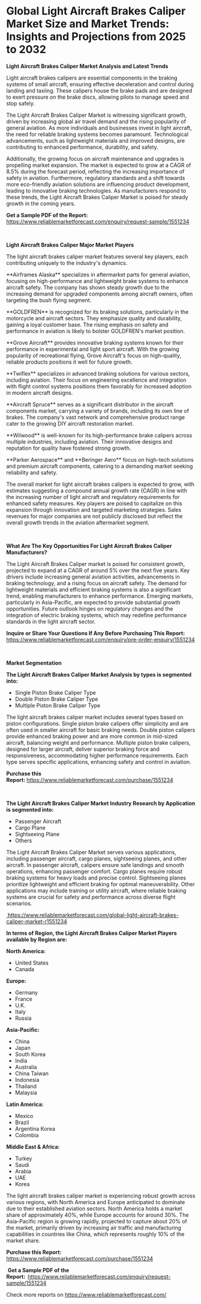 <p><h1>Global Light Aircraft Brakes Caliper Market Size and Market Trends: Insights and Projections from 2025 to 2032</h1></p><p><strong>Light Aircraft Brakes Caliper Market Analysis and Latest Trends</strong></p>
<p><p>Light aircraft brakes calipers are essential components in the braking systems of small aircraft, ensuring effective deceleration and control during landing and taxiing. These calipers house the brake pads and are designed to exert pressure on the brake discs, allowing pilots to manage speed and stop safely.</p><p>The Light Aircraft Brakes Caliper Market is witnessing significant growth, driven by increasing global air travel demand and the rising popularity of general aviation. As more individuals and businesses invest in light aircraft, the need for reliable braking systems becomes paramount. Technological advancements, such as lightweight materials and improved designs, are contributing to enhanced performance, durability, and safety.</p><p>Additionally, the growing focus on aircraft maintenance and upgrades is propelling market expansion. The market is expected to grow at a CAGR of 8.5% during the forecast period, reflecting the increasing importance of safety in aviation. Furthermore, regulatory standards and a shift towards more eco-friendly aviation solutions are influencing product development, leading to innovative braking technologies. As manufacturers respond to these trends, the Light Aircraft Brakes Caliper Market is poised for steady growth in the coming years.</p></p>
<p><strong>Get a Sample PDF of the Report:&nbsp;</strong> <a href="https://www.reliablemarketforecast.com/enquiry/request-sample/1551234?utm_campaign=2866&utm_medium=2&utm_source=Github&utm_content=ia&utm_term=11042025&utm_id=light-aircraft-brakes-caliper">https://www.reliablemarketforecast.com/enquiry/request-sample/1551234</a></p>
<p>&nbsp;</p>
<p><strong>Light Aircraft Brakes Caliper Major Market Players</strong></p>
<p><p>The light aircraft brakes caliper market features several key players, each contributing uniquely to the industry's dynamics. </p><p>**Airframes Alaska** specializes in aftermarket parts for general aviation, focusing on high-performance and lightweight brake systems to enhance aircraft safety. The company has shown steady growth due to the increasing demand for upgraded components among aircraft owners, often targeting the bush flying segment.</p><p>**GOLDFREN** is recognized for its braking solutions, particularly in the motorcycle and aircraft sectors. They emphasize quality and durability, gaining a loyal customer base. The rising emphasis on safety and performance in aviation is likely to bolster GOLDFREN's market position.</p><p>**Grove Aircraft** provides innovative braking systems known for their performance in experimental and light sport aircraft. With the growing popularity of recreational flying, Grove Aircraft's focus on high-quality, reliable products positions it well for future growth.</p><p>**Twiflex** specializes in advanced braking solutions for various sectors, including aviation. Their focus on engineering excellence and integration with flight control systems positions them favorably for increased adoption in modern aircraft designs.</p><p>**Aircraft Spruce** serves as a significant distributor in the aircraft components market, carrying a variety of brands, including its own line of brakes. The company's vast network and comprehensive product range cater to the growing DIY aircraft restoration market.</p><p>**Wilwood** is well-known for its high-performance brake calipers across multiple industries, including aviation. Their innovative designs and reputation for quality have fostered strong growth.</p><p>**Parker Aerospace** and **Beringer Aero** focus on high-tech solutions and premium aircraft components, catering to a demanding market seeking reliability and safety. </p><p>The overall market for light aircraft brakes calipers is expected to grow, with estimates suggesting a compound annual growth rate (CAGR) in line with the increasing number of light aircraft and regulatory requirements for enhanced safety measures. Key players are poised to capitalize on this expansion through innovation and targeted marketing strategies. Sales revenues for major companies are not publicly disclosed but reflect the overall growth trends in the aviation aftermarket segment.</p></p>
<p>&nbsp;</p>
<p><strong>What Are The Key Opportunities For Light Aircraft Brakes Caliper Manufacturers?</strong></p>
<p><p>The Light Aircraft Brakes Caliper market is poised for consistent growth, projected to expand at a CAGR of around 5% over the next five years. Key drivers include increasing general aviation activities, advancements in braking technology, and a rising focus on aircraft safety. The demand for lightweight materials and efficient braking systems is also a significant trend, enabling manufacturers to enhance performance. Emerging markets, particularly in Asia-Pacific, are expected to provide substantial growth opportunities. Future outlook hinges on regulatory changes and the integration of electric braking systems, which may redefine performance standards in the light aircraft sector.</p></p>
<p><strong>Inquire or Share Your Questions If Any Before Purchasing This Report:</strong> <a href="https://www.reliablemarketforecast.com/enquiry/pre-order-enquiry/1551234?utm_campaign=2866&utm_medium=2&utm_source=Github&utm_content=ia&utm_term=11042025&utm_id=light-aircraft-brakes-caliper">https://www.reliablemarketforecast.com/enquiry/pre-order-enquiry/1551234</a></p>
<p>&nbsp;</p>
<p><strong>Market Segmentation</strong></p>
<p><strong>The Light Aircraft Brakes Caliper Market Analysis by types is segmented into:</strong></p>
<p><ul><li>Single Piston Brake Caliper Type</li><li>Double Piston Brake Caliper Type</li><li>Multiple Piston Brake Caliper Type</li></ul></p>
<p><p>The light aircraft brakes caliper market includes several types based on piston configurations. Single piston brake calipers offer simplicity and are often used in smaller aircraft for basic braking needs. Double piston calipers provide enhanced braking power and are more common in mid-sized aircraft, balancing weight and performance. Multiple piston brake calipers, designed for larger aircraft, deliver superior braking force and responsiveness, accommodating higher performance requirements. Each type serves specific applications, enhancing safety and control in aviation.</p></p>
<p><strong>Purchase this Report:&nbsp;</strong><a href="https://www.reliablemarketforecast.com/purchase/1551234?utm_campaign=2866&utm_medium=2&utm_source=Github&utm_content=ia&utm_term=11042025&utm_id=light-aircraft-brakes-caliper">https://www.reliablemarketforecast.com/purchase/1551234</a></p>
<p>&nbsp;</p>
<p><strong>The Light Aircraft Brakes Caliper Market Industry Research by Application is segmented into:</strong></p>
<p><ul><li>Passenger Aircraft</li><li>Cargo Plane</li><li>Sightseeing Plane</li><li>Others</li></ul></p>
<p><p>The Light Aircraft Brakes Caliper Market serves various applications, including passenger aircraft, cargo planes, sightseeing planes, and other aircraft. In passenger aircraft, calipers ensure safe landings and smooth operations, enhancing passenger comfort. Cargo planes require robust braking systems for heavy loads and precise control. Sightseeing planes prioritize lightweight and efficient braking for optimal maneuverability. Other applications may include training or utility aircraft, where reliable braking systems are crucial for safety and performance across diverse flight scenarios.</p></p>
<p><a href="https://www.reliablemarketforecast.com/global-light-aircraft-brakes-caliper-market-r1551234?utm_campaign=2866&utm_medium=2&utm_source=Github&utm_content=ia&utm_term=11042025&utm_id=light-aircraft-brakes-caliper">&nbsp;https://www.reliablemarketforecast.com/global-light-aircraft-brakes-caliper-market-r1551234</a></p>
<p><strong>In terms of Region, the Light Aircraft Brakes Caliper Market Players available by Region are:</strong></p>
<p>
    <p> <strong> North America: </strong>
        <ul>
            <li>United States</li>
            <li>Canada</li>
        </ul>
        </p> 
    <p> <strong> Europe: </strong>
        <ul>
            <li>Germany</li>
            <li>France</li>
            <li>U.K.</li>
            <li>Italy</li>
            <li>Russia</li>
        </ul>
        </p> 
    <p> <strong> Asia-Pacific: </strong>
        <ul>
            <li>China</li>
            <li>Japan</li>
            <li>South Korea</li>
            <li>India</li>
            <li>Australia</li>
            <li>China Taiwan</li>
            <li>Indonesia</li>
            <li>Thailand</li>
            <li>Malaysia</li>
        </ul>
        </p> 
    <p> <strong> Latin America: </strong>
        <ul>
            <li>Mexico</li>
            <li>Brazil</li>
            <li>Argentina Korea</li>
            <li>Colombia</li>
        </ul>
        </p> 
    <p> <strong> Middle East & Africa: </strong>
        <ul>
            <li>Turkey</li>
            <li>Saudi</li>
            <li>Arabia</li>
            <li>UAE</li>
            <li>Korea</li>
        </ul>
    </p>
    </p>
<p><p>The light aircraft brakes caliper market is experiencing robust growth across various regions, with North America and Europe anticipated to dominate due to their established aviation sectors. North America holds a market share of approximately 40%, while Europe accounts for around 30%. The Asia-Pacific region is growing rapidly, projected to capture about 20% of the market, primarily driven by increasing air traffic and manufacturing capabilities in countries like China, which represents roughly 10% of the market share.</p></p>
<p><strong>Purchase this Report: </strong><a href="https://www.reliablemarketforecast.com/purchase/1551234?utm_campaign=2866&utm_medium=2&utm_source=Github&utm_content=ia&utm_term=11042025&utm_id=light-aircraft-brakes-caliper">https://www.reliablemarketforecast.com/purchase/1551234</a></p>
<p>&nbsp;<strong>Get a Sample PDF of the Report:&nbsp;&nbsp;</strong><a href="https://www.reliablemarketforecast.com/enquiry/request-sample/1551234?utm_campaign=2866&utm_medium=2&utm_source=Github&utm_content=ia&utm_term=11042025&utm_id=light-aircraft-brakes-caliper">https://www.reliablemarketforecast.com/enquiry/request-sample/1551234</a></p>
<p><strong></strong></p>
<p>Check more reports on <a href="https://www.reliablemarketforecast.com/?utm_campaign=2866&utm_medium=2&utm_source=Github&utm_content=ia&utm_term=11042025&utm_id=light-aircraft-brakes-caliper">https://www.reliablemarketforecast.com/</a></p>
